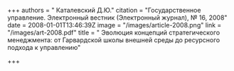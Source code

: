 +++
authors = " Каталевский Д.Ю."
citation = "Государственное управление. Электронный вестник (Электронный журнал), № 16, 2008"
date = 2008-01-01T13:46:39Z
image = "/images/article-2008.png"
link = "/images/art-2008.pdf"
title = " Эволюция концепций стратегического менеджмента: от Гарвардской школы внешней среды до ресурсного подхода к управлению"

+++
